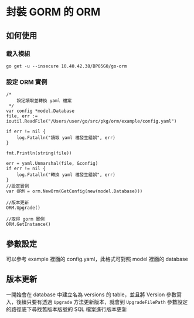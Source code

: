 # 封裝 GORM 的 ORM
## 如何使用
### 載入模組
```shell
go get -u --insecure 10.40.42.38/BP05G0/go-orm
```

### 設定 ORM 實例
```
/*
	設定讀取並轉換 yaml 檔案
 */
var config *model.Database
file, err := ioutil.ReadFile("/Users/user/go/src/pkg/orm/example/config.yaml")

if err != nil {
	log.Fatalln("讀取 yaml 檔發生錯誤", err)
}

fmt.Println(string(file))

err = yaml.Unmarshal(file, &config)
if err != nil {
	log.Fatalln("轉換 yaml 檔發生錯誤", err)
}
//設定實例
var ORM = orm.NewOrm(GetConfig(new(model.Database)))

//版本更新
ORM.Upgrade()

//取得 gorm 實例
ORM.GetInstance()

```


## 參數設定
可以參考 example 裡面的 config.yaml，此格式可對照 model 裡面的 database

## 版本更新
一開始會在 database 中建立名為 versions 的 table，並且將 Version 參數寫入，後續只要有透過 `Upgrade` 方法更新版本，就會到 `UpgradeFilePath` 參數設定的路徑底下尋找舊版本版號的 SQL 檔案進行版本更新